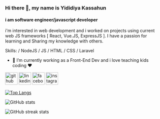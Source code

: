 ### Hi there 👋, my name is Yididiya Kassahun
#### i am software engineer/javascript developer

i'm interested in web development and i worked on projects using current web JS frameworks [ React, Vue.JS, ExpressJS ]. I have a passion for learning and Sharing my knowledge with others. 

Skills:  / NodeJS / JS / HTML / CSS / Laravel

- 🔭 I’m currently working as a Front-End Dev and i love teaching kids coding ❤️ 


[<img src='https://cdn.jsdelivr.net/npm/simple-icons@3.0.1/icons/github.svg' alt='github' height='40'>](https://github.com/yididiya-kassahun)  [<img src='https://cdn.jsdelivr.net/npm/simple-icons@3.0.1/icons/linkedin.svg' alt='linkedin' height='40'>](https://www.linkedin.com/in/yididiya-kassahun-9a2a15164/)  [<img src='https://cdn.jsdelivr.net/npm/simple-icons@3.0.1/icons/facebook.svg' alt='facebook' height='40'>](https://www.facebook.com/jedidiah.kassahun)  [<img src='https://cdn.jsdelivr.net/npm/simple-icons@3.0.1/icons/instagram.svg' alt='instagram' height='40'>](https://www.instagram.com/yidi_kassahun/)  

[![Top Langs](https://github-readme-stats.vercel.app/api/top-langs/?username=yididiya-kassahun)](https://github.com/anuraghazra/github-readme-stats)

![GitHub stats](https://github-readme-stats.vercel.app/api?username=yididiya-kassahun&show_icons=true&count_private=true)  

![GitHub streak stats](https://github-readme-streak-stats.herokuapp.com/?user=yididiya-kassahun)  

